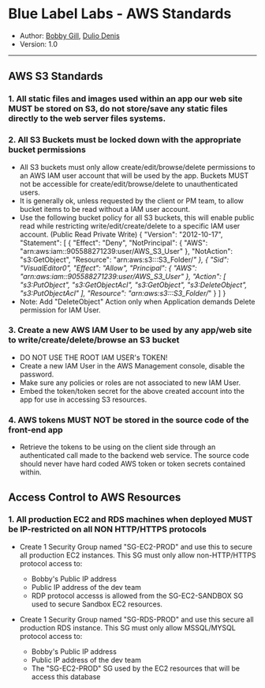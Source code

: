 # Blue Label Labs - AWS Standards
- Author: [Bobby Gill](https://www.bluelabellabs.com/team/bobby-gill/), [Dulio Denis](https://www.bluelabellabs.com/team/dulio-denis/)
- Version: 1.0
---

## AWS S3 Standards

### 1. All static files and images used within an app our web site MUST be stored on S3, do not store/save any static files directly to the web server files systems.

### 2. All S3 Buckets must be locked down with the appropriate bucket permissions
- All S3 buckets must only allow create/edit/browse/delete permissions to an AWS IAM user account that will be used by the app. Buckets MUST not be accessible for create/edit/browse/delete to unauthenticated users.
- It is generally ok, unless requested by the client or PM team, to allow bucket items to be read without a IAM user account.
- Use the following bucket policy for all S3 buckets, this will enable public read while restricting write/edit/create/delete to a specific IAM user account. (Public Read Private Write)
{
    "Version": "2012-10-17",
    "Statement": [
        {
            "Effect": "Deny",
            "NotPrincipal": {
                "AWS": "arn:aws:iam::905588271239:user/AWS_S3_User"
            },
            "NotAction": "s3:GetObject",
            "Resource": "arn:aws:s3:::S3_Folder/*"
        },
        {
            "Sid": "VisualEditor0",
            "Effect": "Allow",
            "Principal": {
                "AWS": "arn:aws:iam::905588271239:user/AWS_S3_User"
            },
            "Action": [
                "s3:PutObject",
                "s3:GetObjectAcl",
                "s3:GetObject",
                "s3:DeleteObject",
                "s3:PutObjectAcl"
            ],
            "Resource": "arn:aws:s3:::S3_Folder/*"
        }
    ]
}
- Note: Add "DeleteObject" Action only when Application demands Delete permission for IAM User.


### 3. Create a new AWS IAM User to be used by any app/web site to write/create/delete/browse an S3 bucket
- DO NOT USE THE ROOT IAM USER's TOKEN!
- Create a new IAM User in the AWS Management console, disable the password.
- Make sure any policies or roles are not associated to new IAM User.
- Embed the token/token secret for the above created account into the app for use in accessing S3 resources.

### 4. AWS tokens MUST NOT be stored in the source code of the front-end app
- Retrieve the tokens to be using on the client side through an authenticated call made to the backend web service. The source code should never have hard coded AWS token or token secrets contained within.

## Access Control to AWS Resources

### 1. All production EC2 and RDS machines when deployed MUST be IP-restricted on all NON HTTP/HTTPS protocols
- Create 1 Security Group named "SG-EC2-PROD" and use this to secure all production EC2 instances. This SG must only allow non-HTTP/HTTPS protocol access to:
    - Bobby's Public IP address
    - Public IP address of the dev team
    - RDP protocol accesss is allowed from the SG-EC2-SANDBOX SG used to secure Sandbox EC2 resources.

- Create 1 Security Group named "SG-RDS-PROD" and use this secure all production RDS instance. This SG must only allow MSSQL/MYSQL protocol access to:
    - Bobby's Public IP address
    - Public IP address of the dev team
    - The "SG-EC2-PROD" SG used by the EC2 resources that will be access this database